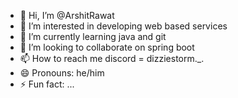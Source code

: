 - 👋 Hi, I’m @ArshitRawat
- 👀 I’m interested in developing web based services
- 🌱 I’m currently learning java and git
- 💞️ I’m looking to collaborate on spring boot
- 📫 How to reach me discord = dizziestorm._.
- 😄 Pronouns: he/him
- ⚡ Fun fact: ...

<!---
ArshitRawat/ArshitRawat is a ✨ special ✨ repository because its `README.md` (this file) appears on your GitHub profile.
You can click the Preview link to take a look at your changes.
--->
